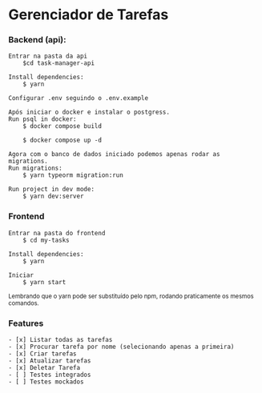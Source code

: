 # Gerenciador de Tarefas


### Backend (api):

    Entrar na pasta da api
        $cd task-manager-api

    Install dependencies:
        $ yarn 

    Configurar .env seguindo o .env.example

    Após iniciar o docker e instalar o postgress.
    Run psql in docker:
        $ docker compose build

        $ docker compose up -d

    Agora com o banco de dados iniciado podemos apenas rodar as migrations.
    Run migrations:
        $ yarn typeorm migration:run

    Run project in dev mode:
        $ yarn dev:server


### Frontend 

    Entrar na pasta do frontend
        $ cd my-tasks

    Install dependencies:
        $ yarn 

    Iniciar 
        $ yarn start 
    
<small>Lembrando que o yarn pode ser substituído pelo npm, rodando praticamente os mesmos comandos.</small>

### Features 
    - [x] Listar todas as tarefas
    - [x] Procurar tarefa por nome (selecionando apenas a primeira)
    - [x] Criar tarefas
    - [x] Atualizar tarefas
    - [x] Deletar Tarefa
    - [ ] Testes integrados
    - [ ] Testes mockados
